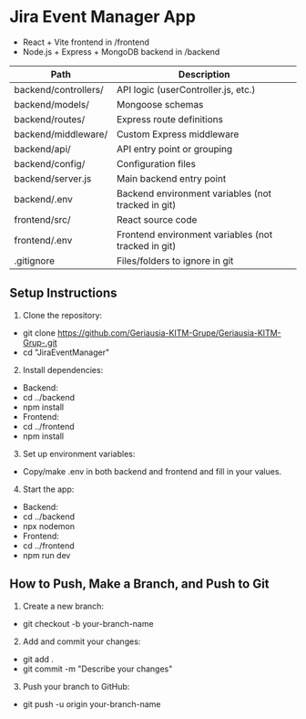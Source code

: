# Jira Event Manager App

- React + Vite frontend in /frontend
- Node.js + Express + MongoDB backend in /backend

| Path                    | Description                                         |
|-------------------------|-----------------------------------------------------|
| backend/controllers/    | API logic (userController.js, etc.)                 |
| backend/models/         | Mongoose schemas                                    |
| backend/routes/         | Express route definitions                           |
| backend/middleware/     | Custom Express middleware                           |
| backend/api/            | API entry point or grouping                         |
| backend/config/         | Configuration files                                 |
| backend/server.js       | Main backend entry point                            |
| backend/.env            | Backend environment variables (not tracked in git)  |
| frontend/src/           | React source code                                   |
| frontend/.env           | Frontend environment variables (not tracked in git) |
| .gitignore              | Files/folders to ignore in git   

## Setup Instructions

1. Clone the repository:
- git clone https://github.com/Geriausia-KITM-Grupe/Geriausia-KITM-Grup-.git
- cd "JiraEventManager"
2. Install dependencies:
- Backend:
- cd ../backend
- npm install
- Frontend:
- cd ../frontend
- npm install
3. Set up environment variables:
- Copy/make .env in both backend and frontend and fill in your values.
4. Start the app:
- Backend:
- cd ../backend
- npx nodemon
- Frontend:
- cd ../frontend
- npm run dev

## How to Push, Make a Branch, and Push to Git

1. Create a new branch:

- git checkout -b your-branch-name

2. Add and commit your changes:

- git add .
- git commit -m "Describe your changes"


3. Push your branch to GitHub:
- git push -u origin your-branch-name
